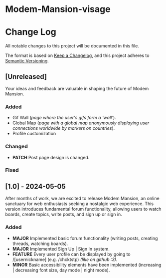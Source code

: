# Modem-Mansion-visage


# Change Log
All notable changes to this project will be documented in this file.
 
The format is based on [Keep a Changelog](https://keepachangelog.com/en/1.1.0/),
and this project adheres to [Semantic Versioning](https://semver.org/spec/v2.0.0.html).
 
## [Unreleased]
 
Your ideas and feedback are valuable in shaping the future of Modem Mansion.
 
### Added
- Gif Wall (<em>page where the user's gifs form a 'wall'</em>).
- Global Map (<em>page with a global map anonymously displaying user connections worldwide by markers on countries</em>).
- Profile customization
 
### Changed
 - <strong>PATCH</strong> Post page design is changed.
### Fixed
 
## [1.0] - 2024-05-05
  
After months of work, we are excited to release Modem Mansion, an online sanctuary for web enthusiasts seeking a nostalgic web experience.
This version introduces fundamental forum functionality, allowing users to watch boards, create topics, write posts, and sign up or sign in.
 
### Added
 
- <strong>MAJOR</strong> Implemented basic forum functionality (writing posts, creating threads, watching boards).
- <strong>MAJOR</strong> Implemented Sign Up | Sign In system.
- <strong>FEATURE</strong> Every user profile can be displayed by going to /[usernickname] (e.g. /chcktstp) <em>(like on github :3).</em>
- <strong>MINOR</strong> Basic accessibility elements have been implemented (increasing | decreasing font size, day mode | night mode). 

